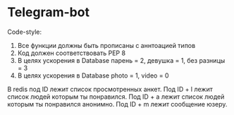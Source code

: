 # Telegram-bot

Code-style:
1) Все функции должны быть прописаны с аннтоацией типов
2) Код должен соответствовать PEP 8
3) В целях ускорения в Database парень = 2, девушка = 1, без разницы = 3
4) В целях ускорения в Database photo = 1, video = 0


В redis под ID лежит список просмотренных анкет. Под ID + l лежит список людей которым ты понравился. Под ID + a лежит список людей которым ты понравился анонимно. Под ID + m лежит сообщение юзеру.

